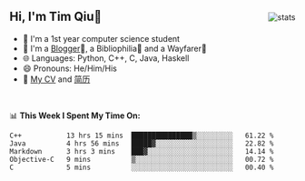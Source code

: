 <p>
<img src="https://github-readme-stats.vercel.app/api?username=qyxtim&show_icons=true" alt="stats" align="right" style="padding-top:20px"/>
</p>

## Hi, I'm Tim Qiu👋

- 🔭 I'm a 1st year computer science student
- 🌱 I'm a [Blogger](https://blog.blinkstar.cn)📝, a Bibliophilia📕 and a Wayfarer🚶
- 🌐 Languages: Python, C++, C, Java, Haskell
- 😄 Pronouns: He/Him/His
- 📄 [My CV](./cv.pdf) and [简历](./cv-ch.pdf)

<br>

📊 **This Week I Spent My Time On:**
<!--START_SECTION:waka-->
```text
C++           13 hrs 15 mins  ███████████████▒░░░░░░░░░   61.22 % 
Java          4 hrs 56 mins   █████▓░░░░░░░░░░░░░░░░░░░   22.82 % 
Markdown      3 hrs 3 mins    ███▓░░░░░░░░░░░░░░░░░░░░░   14.14 % 
Objective-C   9 mins          ▒░░░░░░░░░░░░░░░░░░░░░░░░   00.72 % 
C             5 mins          ░░░░░░░░░░░░░░░░░░░░░░░░░   00.40 % 
```
<!--END_SECTION:waka-->
